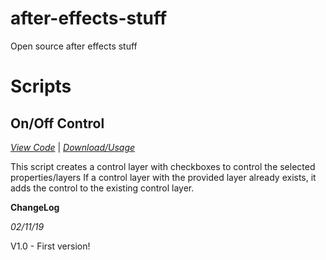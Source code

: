 # after-effects-stuff
Open source after effects stuff

Scripts
=========

## On/Off Control
[*View Code*](/scripts/OnOffControl.jsx) | [*Download/Usage*](http://authorsprojects.com)

This script creates a control layer with checkboxes to control the selected properties/layers
If a control layer with the provided layer already exists, it adds the control to the existing control layer.

**ChangeLog**

*02/11/19*

V1.0 - First version!
